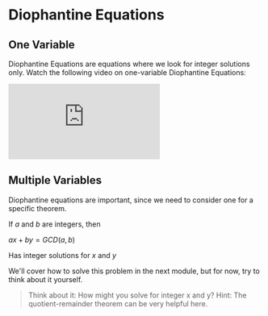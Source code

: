 # Diophantine Equations

## One Variable

Diophantine Equations are equations where we look for integer solutions only. Watch the following video on one-variable Diophantine Equations:

<div class=embed><iframe  src="https://www.youtube.com/embed/tlkERzvV4_c?si=2WJ7D_kLWi0p5lA9" title="Diophantine Equations with 1 Variable ← Number Theory ← Socratica" frameborder="0" allow="accelerometer; autoplay; clipboard-write; encrypted-media; gyroscope; picture-in-picture" allowfullscreen></iframe></div>

## Multiple Variables

Diophantine equations are important, since we need to consider one for a specific theorem.

If $a$ and $b$ are integers, then

$ax + by = GCD(a, b)$

Has integer solutions for $x$ and $y$

We'll cover how to solve this problem in the next module, but for now, try to think about it yourself.

> Think about it: How might you solve for integer x and y?
> Hint: The quotient-remainder theorem can be very helpful here.
